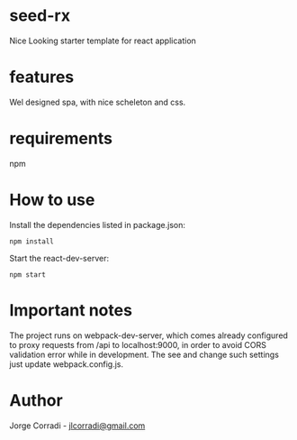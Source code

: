 # seed-rx
Nice Looking starter template for react application

# features
Wel designed spa, with nice scheleton and css.

# requirements
npm

# How to use
Install the dependencies listed in package.json:
```
npm install
```
Start the react-dev-server:
```
npm start
```
# Important notes
The project runs on webpack-dev-server, which comes already configured to proxy requests from /api to localhost:9000, in order to avoid CORS
validation error while in development.
The see and change such settings just update webpack.config.js.

# Author
Jorge Corradi - jlcorradi@gmail.com
